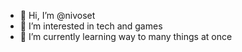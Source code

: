- 👋 Hi, I’m @nivoset
- 👀 I’m interested in tech and games
- 🌱 I’m currently learning way to many things at once


<!---
nivoset/nivoset is a ✨ special ✨ repository because its `README.md` (this file) appears on your GitHub profile.
You can click the Preview link to take a look at your changes.
--->
